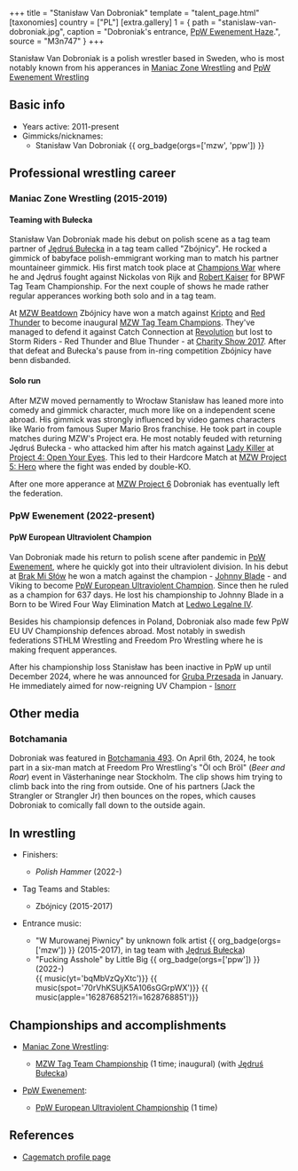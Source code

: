 +++
title = "Stanisław Van Dobroniak"
template = "talent_page.html"
[taxonomies]
country = ["PL"]
[extra.gallery]
1 = { path = "stanislaw-van-dobroniak.jpg", caption = "Dobroniak's entrance, [PpW Ewenement Haze](@/e/ppw/2024-04-20-ppw-ewenement-haze.md).", source = "M3n747" }
+++

Stanisław Van Dobroniak is a polish wrestler based in Sweden, who is most notably known from his apperances in [Maniac Zone Wrestling](@/o/mzw.md) and [PpW Ewenement Wrestling](@/o/ppw.md)

## Basic info

* Years active: 2011-present
* Gimmicks/nicknames:
  - Stanisław Van Dobroniak  {{ org_badge(orgs=['mzw', 'ppw']) }}

## Professional wrestling career

### Maniac Zone Wrestling (2015-2019)

#### Teaming with Bułecka

Stanisław Van Dobroniak made his debut on polish scene as a tag team partner of [Jędruś Bułecka](@/w/jedrus-bulecka.md) in a tag team called "Zbójnicy". He rocked a gimmick of babyface polish-emmigrant working man to match his partner mountaineer gimmick. His first match took place at [Champions War](@/e/mzw/2015-05-31-mzw-champions-war.md) where he and Jędruś fought against Nickolas von Rijk and [Robert Kaiser](@/w/robert-kaiser.md) for 	BPWF Tag Team Championship. For the next couple of shows he made rather regular apperances working both solo and in a tag team. 

At [MZW Beatdown](@/e/mzw/2016-05-14-mzw-beatdown.md) Zbójnicy have won a match against [Kripto](@/w/kripto.md) and [Red Thunder](@/w/red-thunder.md) to become inaugural [MZW Tag Team Champions](@/c/mzw-tag-team-championship.md). They've managed to defend it against Catch Connection at [Revolution](@/e/mzw/2016-11-05-mzw-revolution.md) but lost to Storm Riders - Red Thunder and Blue Thunder - at [Charity Show 2017](@/e/mzw/2017-01-15-mzw-charity-show-2017.md). After that defeat and Bułecka's pause from in-ring competition Zbójnicy have benn disbanded.

#### Solo run

After MZW moved pernamently to Wrocław Stanisław has leaned more into comedy and gimmick character, much more like on a independent scene abroad. His gimmick was strongly influenced by video games characters like Wario from famous Super Mario Bros franchise. He took part in couple matches during MZW's Project era. He most notably feuded with returning Jędruś Bułecka - who attacked him after his match against [Lady Killer](@/w/boro.md) at [Project 4: Open Your Eyes](@/e/mzw/2019-03-23-mzw-project-4-open-your-eyes.md). This led to their Hardcore Match at [MZW Project 5: Hero](@/e/mzw/2019-06-01-mzw-project-5-hero.md) where the fight was ended by double-KO. 

After one more apperance at [MZW Project 6](@/e/mzw/2019-08-24-mzw-project-6-death-and-glory.md) Dobroniak has eventually left the federation.

### PpW Ewenement (2022-present)

#### PpW European Ultraviolent Champion

Van Dobroniak made his return to polish scene after pandemic in [PpW Ewenement](@/o/ppw.md), where he quickly got into their ultraviolent division. In his debut at [Brak Mi Słów](@/e/ppw/2022-09-10-ppw-brak-mi-slow.md) he won a match against the champion - [Johnny Blade](@/w/johnny-blade.md) - and Viking to become [PpW European Ultraviolent Champion](@/c/ppw-european-ultraviolent-championship.md). Since then he ruled as a champion for 637 days. He lost his championship to Johnny Blade in a Born to be Wired Four Way Elimination Match at [Ledwo Legalne IV](@/e/ppw/2024-06-08-ppw-ledwo-legalne-4.md). 

Besides his championsip defences in Poland, Dobroniak also made few PpW EU UV Championship defences abroad. Most notably in swedish federations STHLM Wrestling and Freedom Pro Wrestling where he is making frequent apperances.

After his championship loss Stanisław has been inactive in PpW up until December 2024, where he was announced for [Gruba Przesada](@/e/ppw/2025-01-25-ppw-gruba-przesada.md) in January. He immediately aimed for now-reigning UV Champion - [Isnorr](@/w/isnorr.md)

## Other media

### Botchamania

Dobroniak was featured in [Botchamania 493][bm-493]. On April 6th, 2024, he took part in a six-man match at Freedom Pro Wrestling's "Öl och Bröl" (_Beer and Roar_) event in Västerhaninge near Stockholm.
The clip shows him trying to climb back into the ring from outside. One of his partners (Jack the Strangler or Strangler Jr) then bounces on the ropes, which causes Dobroniak to comically fall down to the outside again.

## In wrestling

* Finishers:
  - _Polish Hammer_ (2022-)

* Tag Teams and Stables:
  - Zbójnicy (2015-2017)

* Entrance music:
  - "W Murowanej Piwnicy" by unknown folk artist
    {{ org_badge(orgs=['mzw']) }} (2015-2017), in tag team with [Jędruś Bułecka](@/w/jedrus-bulecka.md)) <br>
  - "Fucking Asshole" by Little Big 
    {{ org_badge(orgs=['ppw']) }} (2022-) <br>
    {{ music(yt='bqMbVzQyXtc')}}
    {{ music(spot='70rVhKSUjK5A106sGGrpWX')}}
    {{ music(apple='1628768521?i=1628768851')}}

## Championships and accomplishments

* [Maniac Zone Wrestling](@/o/mzw.md):
  - [MZW Tag Team Championship](@/c/mzw-tag-team-championship.md) (1 time; inaugural) (with [Jędruś Bułecka](@/w/jedrus-bulecka.md))

* [PpW Ewenement](@/o/ppw.md):
  - [PpW European Ultraviolent Championship](@/c/ppw-european-ultraviolent-championship.md) (1 time)

## References

* [Cagematch profile page](https://www.cagematch.net/?id=2&nr=14513)

[bm-493]: https://www.youtube.com/watch?v=2azqxchwafo
